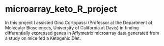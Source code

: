 # microarray_keto_R_project
In this project I assisted Gino Cortopassi (Professor at the Department of Molecular Biosciences, University of California at Davis) in finding differentially expressed genes in Affymetrix microarray data generated from a study on mice fed a Ketogenic Diet. 
  
